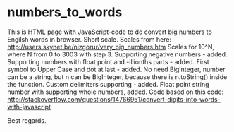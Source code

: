 # numbers_to_words
This is HTML page with JavaScript-code to do convert big numbers to Engilsh words in browser.
  Short scale. Scales from here: http://users.skynet.be/nizgorur/very_big_numbers.htm
    Scales for 10^N, where N from 0 to 3003 with step 3.
  Supporting negative numbers - added.
  Supporting numbers with float point and -illionths parts - added.
  First symbol to Upper Case and dot at last - added.
  No need BigInteger, number can be a string, but n can be BigInteger, because there is n.toString() inside the function.
  Custom delimiters supporting - added.
  Float point string number with supporting whole numbers, added.
  Code based on this code: http://stackoverflow.com/questions/14766951/convert-digits-into-words-with-javascript
  
  Best regards.
